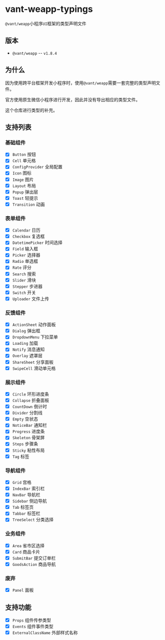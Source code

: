 # vant-weapp-typings

`@vant/weapp`小程序`UI`框架的类型声明文件

## 版本

- `@vant/weapp` -- `v1.8.4`

## 为什么

因为使用跨平台框架开发小程序时，使用`@vant/weapp`需要一套完整的类型声明文件。

官方使用原生微信小程序进行开发，因此并没有导出相应的类型文件。

这个仓库进行类型的补充。

## 支持列表

### 基础组件

- [x] `Button` 按钮
- [x] `Cell` 单元格
- [x] `ConfigProvider` 全局配置
- [x] `Icon` 图标
- [x] `Image` 图片
- [x] `Layout` 布局
- [x] `Popup` 弹出层
- [x] `Toast` 轻提示
- [x] `Transition` 动画

### 表单组件

- [x] `Calendar` 日历
- [x] `Checkbox` 复选框
- [x] `DatetimePicker` 时间选择
- [x] `Field` 输入框
- [x] `Picker` 选择器
- [x] `Radio` 单选框
- [x] `Rate` 评分
- [x] `Search` 搜索
- [x] `Slider` 滑块
- [x] `Stepper` 步进器
- [x] `Switch` 开关
- [x] `Uploader` 文件上传

### 反馈组件

- [x] `ActionSheet` 动作面板
- [x] `Dialog` 弹出框
- [x] `DropdownMenu` 下拉菜单
- [x] `Loading` 加载
- [x] `Notify` 消息通知
- [x] `Overlay` 遮罩层
- [x] `ShareSheet` 分享面板
- [x] `SwipeCell` 滑动单元格

### 展示组件
- [x] `Circle` 环形进度条
- [x] `Collapse` 折叠面板
- [x] `CountDown` 倒计时
- [x] `Divider` 分割线
- [x] `Empty` 空状态
- [x] `NoticeBar` 通知栏
- [x] `Progress` 进度条
- [x] `Skeleton` 骨架屏
- [x] `Steps` 步骤条
- [x] `Sticky` 粘性布局
- [x] `Tag` 标签

### 导航组件
- [x] `Grid` 宫格
- [x] `IndexBar` 索引栏
- [x] `NavBar` 导航栏
- [x] `Sidebar` 侧边导航
- [x] `Tab` 标签页
- [x] `Tabbar` 标签栏
- [x] `TreeSelect` 分类选择

### 业务组件
- [x] `Area` 省市区选择
- [x] `Card` 商品卡片
- [x] `SubmitBar` 提交订单栏
- [x] `GoodsAction` 商品导航

### 废弃
- [x] `Panel` 面板

## 支持功能

- [x] `Props` 组件传参类型
- [x] `Events` 组件事件类型
- [x] `ExternalClassName` 外部样式名称
